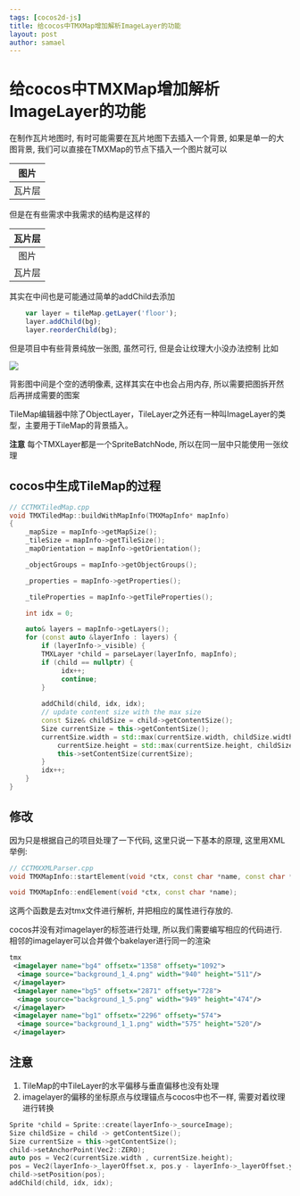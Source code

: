 ```yaml
---
tags: [cocos2d-js]
title: 给cocos中TMXMap增加解析ImageLayer的功能
layout: post
author: samael
---
```


# 给cocos中TMXMap增加解析ImageLayer的功能

在制作瓦片地图时, 有时可能需要在瓦片地图下去插入一个背景, 如果是单一的大图背景, 我们可以直接在TMXMap的节点下插入一个图片就可以

| 图片 |
| :-: |
| 瓦片层 |

但是在有些需求中我需求的结构是这样的

| 瓦片层 |
| :-: |
| 图片 |
| 瓦片层 |

其实在中间也是可能通过简单的addChild去添加

``` javascript
    var layer = tileMap.getLayer('floor');
    layer.addChild(bg);
    layer.reorderChild(bg);
```

但是项目中有些背景纯放一张图, 虽然可行, 但是会让纹理大小没办法控制 比如

![](pic-blog.test.upcdn.net/2018/10/24/15403546257521.jpg)


背影图中间是个空的透明像素, 这样其实在中也会占用内存, 所以需要把图拆开然后再拼成需要的图案

TileMap编辑器中除了ObjectLayer，TileLayer之外还有一种叫ImageLayer的类型，主要用于TileMap的背景插入。

**注意** 
每个TMXLayer都是一个SpriteBatchNode, 所以在同一层中只能使用一张纹理

## cocos中生成TileMap的过程

``` c++
// CCTMXTiledMap.cpp
void TMXTiledMap::buildWithMapInfo(TMXMapInfo* mapInfo)
{
    _mapSize = mapInfo->getMapSize();
    _tileSize = mapInfo->getTileSize();
    _mapOrientation = mapInfo->getOrientation();

    _objectGroups = mapInfo->getObjectGroups();

    _properties = mapInfo->getProperties();

    _tileProperties = mapInfo->getTileProperties();

    int idx = 0;

    auto& layers = mapInfo->getLayers();
    for (const auto &layerInfo : layers) {
        if (layerInfo->_visible) {
        TMXLayer *child = parseLayer(layerInfo, mapInfo);
        if (child == nullptr) {
             idx++;
             continue;
        }
            
        addChild(child, idx, idx);
        // update content size with the max size
        const Size& childSize = child->getContentSize();
        Size currentSize = this->getContentSize();
        currentSize.width = std::max(currentSize.width, childSize.width);
            currentSize.height = std::max(currentSize.height, childSize.height);
            this->setContentSize(currentSize);
        }
        idx++;
    }
}

```

## 修改
因为只是根据自己的项目处理了一下代码, 这里只说一下基本的原理, 这里用XML举例:

``` c++
// CCTMXXMLParser.cpp
void TMXMapInfo::startElement(void *ctx, const char *name, const char **atts);

void TMXMapInfo::endElement(void *ctx, const char *name);
``` 

这两个函数是去对tmx文件进行解析, 并把相应的属性进行存放的.

cocos并没有对imagelayer的标签进行处理, 所以我们需要编写相应的代码进行.
相邻的imagelayer可以合并做个bakelayer进行同一的渲染

``` xml
tmx
 <imagelayer name="bg4" offsetx="1358" offsety="1092">
  <image source="background_1_4.png" width="940" height="511"/>
 </imagelayer>
 <imagelayer name="bg5" offsetx="2871" offsety="728">
  <image source="background_1_5.png" width="949" height="474"/>
 </imagelayer>
 <imagelayer name="bg1" offsetx="2296" offsety="574">
  <image source="background_1_1.png" width="575" height="520"/>
 </imagelayer>
```
## 注意
1. TileMap的中TileLayer的水平偏移与垂直偏移也没有处理
2. imagelayer的偏移的坐标原点与纹理锚点与cocos中也不一样, 需要对着纹理进行转换

``` c++
Sprite *child = Sprite::create(layerInfo->_sourceImage);
Size childSize = child -> getContentSize();
Size currentSize = this->getContentSize();
child->setAnchorPoint(Vec2::ZERO);
auto pos = Vec2(currentSize.width , currentSize.height);
pos = Vec2(layerInfo->_layerOffset.x, pos.y - layerInfo->_layerOffset.y - childSize.height);
child->setPosition(pos);
addChild(child, idx, idx);
```





